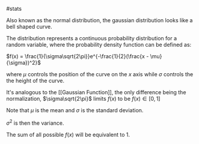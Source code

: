 #stats 

Also known as the normal distribution, the gaussian distribution looks like a bell shaped curve.

The distribution represents a continuous probability distribution for a random variable, where the probability density function can be defined as:

$f(x) = \frac{1}{\sigma\sqrt{2\pi}}e^{-\frac{1}{2}(\frac{x - \mu}{\sigma})^2}$

where $\mu$ controls the position of the curve on the $x$ axis while $\sigma$ controls the the height of the curve.

It's analogous to the [[Gaussian Function]], the only difference being the normalization, $\sigma\sqrt{2\pi}$ limits $f(x)$ to be $f(x) \in [0, 1]$

Note that $\mu$ is the mean and $\sigma$ is the standard deviation.

$\sigma^2$ is then the variance.

The sum of all possible $f(x)$ will be equivalent to $1$.